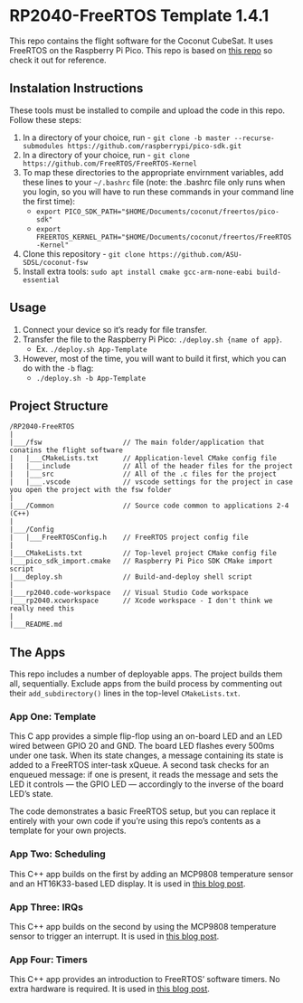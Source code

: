 # RP2040-FreeRTOS Template 1.4.1

This repo contains the flight software for the Coconut CubeSat. It uses FreeRTOS on the Raspberry Pi Pico. This repo is based on [this repo](https://github.com/smittytone/RP2040-FreeRTOS) so check it out for reference.

## Instalation Instructions

These tools must be installed to compile and upload the code in this repo. Follow these steps:
1. In a directory of your choice, run - ```git clone -b master --recurse-submodules https://github.com/raspberrypi/pico-sdk.git```
2. In a directory of your choice, run - ```git clone https://github.com/FreeRTOS/FreeRTOS-Kernel```
3. To map these directories to the appropriate envirnment variables, add these lines to your ```~/.bashrc``` file (note: the .bashrc file only runs when you login, so you will have to run these commands in your command line the first time):
    * ```export PICO_SDK_PATH="$HOME/Documents/coconut/freertos/pico-sdk"```
    * ```export FREERTOS_KERNEL_PATH="$HOME/Documents/coconut/freertos/FreeRTOS-Kernel"```
4. Clone this repository - ```git clone https://github.com/ASU-SDSL/coconut-fsw```
5. Install extra tools: ```sudo apt install cmake gcc-arm-none-eabi build-essential```

## Usage

1. Connect your device so it’s ready for file transfer.
2. Transfer the file to the Raspberry Pi Pico: `./deploy.sh {name of app}`.
    * Ex. ```./deploy.sh App-Template```
3. However, most of the time, you will want to build it first, which you can do with the ```-b``` flag:
    * ```./deploy.sh -b App-Template```

## Project Structure

```
/RP2040-FreeRTOS
|
|___/fsw                    // The main folder/application that conatins the flight software
|   |___CMakeLists.txt      // Application-level CMake config file
|   |___include             // All of the header files for the project
|   |___src                 // All of the .c files for the project
|   |___.vscode             // vscode settings for the project in case you open the project with the fsw folder
|   
|___/Common                 // Source code common to applications 2-4 (C++)
|
|___/Config
|   |___FreeRTOSConfig.h    // FreeRTOS project config file
|
|___CMakeLists.txt          // Top-level project CMake config file
|___pico_sdk_import.cmake   // Raspberry Pi Pico SDK CMake import script
|___deploy.sh               // Build-and-deploy shell script
|
|___rp2040.code-workspace   // Visual Studio Code workspace
|___rp2040.xcworkspace      // Xcode workspace - I don't think we really need this
|
|___README.md
```

## The Apps

This repo includes a number of deployable apps. The project builds them all, sequentially. Exclude apps from the build process by commenting out their `add_subdirectory()` lines in the top-level `CMakeLists.txt`.

### App One: Template

This C app provides a simple flip-flop using an on-board LED and an LED wired between GPIO 20 and GND. The board LED flashes every 500ms under one task. When its state changes, a message containing its state is added to a FreeRTOS inter-task xQueue. A second task checks for an enqueued message: if one is present, it reads the message and sets the LED it controls — the GPIO LED — accordingly to the inverse of the board LED’s state.

The code demonstrates a basic FreeRTOS setup, but you can replace it entirely with your own code if you’re using this repo’s contents as a template for your own projects.

### App Two: Scheduling

This C++ app builds on the first by adding an MCP9808 temperature sensor and an HT16K33-based LED display. It is used in [this blog post](https://blog.smittytone.net/2022/03/04/further-fun-with-freertos-scheduling/).

### App Three: IRQs

This C++ app builds on the second by using the MCP9808 temperature sensor to trigger an interrupt. It is used in [this blog post](https://blog.smittytone.net/2022/03/20/fun-with-freertos-and-pi-pico-interrupts-semaphores-notifications/).

### App Four: Timers

This C++ app provides an introduction to FreeRTOS’ software timers. No extra hardware is required. It is used in [this blog post](https://blog.smittytone.net/2022/06/14/fun-with-freertos-and-the-pi-pico-timers/).
